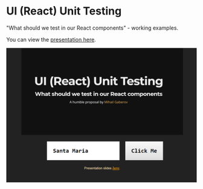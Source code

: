 # UI (React) Unit Testing
"What should we test in our React components" - working examples. 

You can view the [presentation here](http://mihailgaberov.github.io/testing-reactjs-presentation).

![Screenshot](https://github.com/mihailgaberov/mihailgaberov.github.io/blob/master/testing-reactjs-presentation-examples/demo-app-screenshot.jpg)
